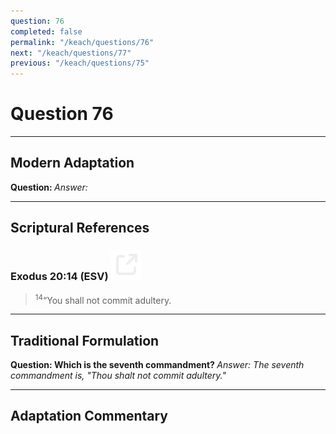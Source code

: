 ```yaml
---
question: 76
completed: false
permalink: "/keach/questions/76"
next: "/keach/questions/77"
previous: "/keach/questions/75"
---
```

# Question 76
---
## Modern Adaptation
<strong>
    Question:
</strong>

<em>
    Answer:
</em>

---
## Scriptural References
### Exodus 20:14 (ESV) <a href="https://biblegateway.com/passage/?search=Exodus+20%3A14&version=ESV"><img src="/assets/svg/link.svg"/></a>
> <sup>14</sup>“You shall not commit adultery.

---
## Traditional Formulation
<strong>
    Question: Which is the seventh commandment?
</strong>

<em>
    Answer: The seventh commandment is, "Thou shalt not commit adultery."
</em>

---
## Adaptation Commentary
